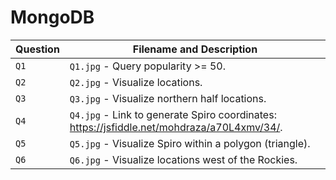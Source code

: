 # MongoDB

| **Question**   | Filename and Description| 
| :------------- |-------------------------|
| `Q1`           | `Q1.jpg` - Query popularity >= 50.|
| `Q2`           | `Q2.jpg` - Visualize locations. |
| `Q3`           | `Q3.jpg` - Visualize northern half locations.|
| `Q4`           | `Q4.jpg` - Link to generate Spiro coordinates: https://jsfiddle.net/mohdraza/a70L4xmv/34/. |
| `Q5`           | `Q5.jpg` - Visualize Spiro within a polygon (triangle). |
| `Q6`           | `Q6.jpg` - Visualize locations west of the Rockies. |
